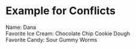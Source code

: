# Example for Conflicts

Name: Dana  
Favorite Ice Cream: Chocolate Chip Cookie Dough  
Favorite Candy: Sour Gummy Worms
